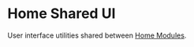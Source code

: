 # Home Shared UI

User interface utilities shared between [Home Modules](https://github.com/lukasz-duda/Home.Modules).
